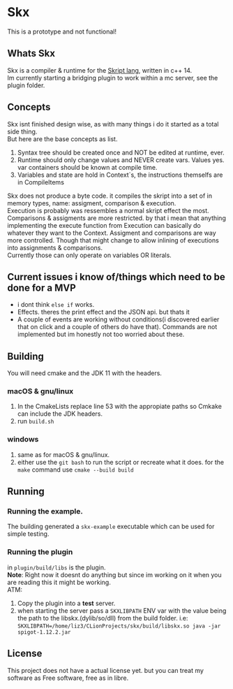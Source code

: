 # Skx
This is a prototype and not functional!

## Whats Skx
Skx is a compiler & runtime for the [Skript lang](https://github.com/SkriptLang/Skript), written in c++ 14.  
Im currently starting a bridging plugin to work within a mc server, see the plugin folder.

## Concepts
Skx isnt finished design wise, as with many things i do it started as a total side thing.  
But here are the base concepts as list.
1. Syntax tree should be created once and NOT be edited at runtime, ever.
2. Runtime should only change values and NEVER create vars. Values yes. var containers should be known at compile time.
3. Variables and state are hold in Context`s, the instructions themselfs are in CompileItems

Skx does not produce a byte code. it compiles the skript into a set of in memory types, name: assigment, comparison & execution.  
Execution is probably was ressembles a normal skript effect the most.  
Comparisons & assigments are more restricted. by that i mean that anything implementing the execute function from Execution can basically do whatever they want to the Context. Assigment and comparisons are way more controlled. Though that might change to allow inlining of executions into assignments & comparisons.  
Currently those can only operate on variables OR literals.

 ## Current issues i know of/things which need to be done for a MVP
 * i dont think `else if` works.
 * Effects. theres the print effect and the JSON api. but thats it
 * A couple of events are working without conditions(i discovered earlier that on click and a couple of others do have that). Commands are not implemented but im honestly not too worried about these.
 
 ## Building
 
You will need cmake and the JDK 11 with the headers.

### macOS & gnu/linux
1. In the CmakeLists replace line 53 with the appropiate paths so Cmkake can include the JDK headers.
2. run ```build.sh```

### windows
1. same as for macOS & gnu/linux.
2. either use the `git bash` to run the script or recreate what it does. for the `make` command use `cmake --build build`

## Running
### Running the example. 
The building generated a `skx-example` executable which can be used for simple testing.
### Running the plugin
in `plugin/build/libs` is the plugin.  
**Note**: Right now it doesnt do anything but since im working on it when you are reading this it might be working.  
ATM:  
1. Copy the plugin into a **test** server.
2. when starting the server pass a `SKXLIBPATH` ENV var with the value being the path to the libskx.(dylib/so/dll) from the build folder. i.e: `SKXLIBPATH=/home/liz3/CLionProjects/skx/build/libskx.so java -jar spigot-1.12.2.jar`

## License
This project does not have a actual license yet. but you can treat my software as Free software, free as in libre.